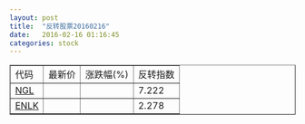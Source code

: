 ```yaml
---
layout: post
title:  "反转股票20160216"
date:   2016-02-16 01:16:45
categories: stock
---
```


<script type="text/javascript">
var stockList = []
stockList.push('gb_ngl');
stockList.push('gb_enlk');
</script>

<table border="1">
 <tr>
 <td>代码</td>
  <td>最新价</td>
  <td>涨跌幅(%)</td>
 <td>反转指数</td>
</tr>
  <tr id="ngl"><td><a href="http://stock.finance.sina.com.cn/usstock/quotes/NGL.html" target="_blank">NGL</a></td><td></td><td></td><td>7.222</td></tr>
  <tr id="enlk"><td><a href="http://stock.finance.sina.com.cn/usstock/quotes/ENLK.html" target="_blank">ENLK</a></td><td></td><td></td><td>2.278</td></tr>
</table>
